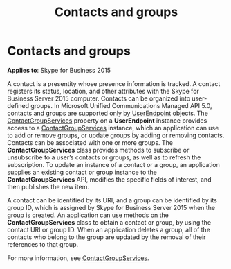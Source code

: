 ﻿---
title: Contacts and groups
TOCTitle: Contacts and groups
ms:assetid: 7a28afda-a9e1-43aa-b5ec-cc403ecb8df2
ms:mtpsurl: https://msdn.microsoft.com/en-us/library/Dn465965(v=office.16)
ms:contentKeyID: 65239883
ms.date: 07/27/2015
mtps_version: v=office.16
---

# Contacts and groups


**Applies to**: Skype for Business 2015

A contact is a presentity whose presence information is tracked. A contact registers its status, location, and other attributes with the Skype for Business Server 2015 computer. Contacts can be organized into user-defined groups. In Microsoft Unified Communications Managed API 5.0, contacts and groups are supported only by [UserEndpoint](https://docs.microsoft.com/dotnet/api/microsoft.rtc.collaboration.userendpoint?view=ucma-api) objects. The [ContactGroupServices](https://msdn.microsoft.com/en-us/library/hh383122\(v=office.16\)) property on a **UserEndpoint** instance provides access to a [ContactGroupServices](https://msdn.microsoft.com/en-us/library/hh381099\(v=office.16\)) instance, which an application can use to add or remove groups, or update groups by adding or removing contacts. Contacts can be associated with one or more groups. The **ContactGroupServices** class provides methods to subscribe or unsubscribe to a user’s contacts or groups, as well as to refresh the subscription. To update an instance of a contact or a group, an application supplies an existing contact or group instance to the **ContactGroupServices** API, modifies the specific fields of interest, and then publishes the new item.

A contact can be identified by its URI, and a group can be identified by its group ID, which is assigned by Skype for Business Server 2015 when the group is created. An application can use methods on the **ContactGroupServices** class to obtain a contact or group, by using the contact URI or group ID. When an application deletes a group, all of the contacts who belong to the group are updated by the removal of their references to that group.

For more information, see [ContactGroupServices](contactgroupservices.md).

